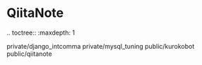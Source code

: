 QiitaNote
==================
.. toctree::
   :maxdepth: 1

   private/django_intcomma
   private/mysql_tuning
   public/kurokobot
   public/qiitanote
